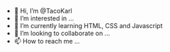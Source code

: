 - 👋 Hi, I’m @TacoKarl
- 👀 I’m interested in ...
- 🌱 I’m currently learning HTML, CSS and Javascript
- 💞️ I’m looking to collaborate on ...
- 📫 How to reach me ...

<!---
TacoKarl/TacoKarl is a ✨ special ✨ repository because its `README.md` (this file) appears on your GitHub profile.
You can click the Preview link to take a look at your changes.
--->

